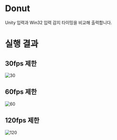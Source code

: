 # Donut

Unity 입력과 Win32 입력 감지 타이밍을 비교해 출력합니다.

# 실행 결과

## 30fps 제한

![30](https://github.com/chick0/Donut/assets/64462443/2f562b35-8369-4a38-be35-1b5f3d6eb161)

## 60fps 제한

![60](https://github.com/chick0/Donut/assets/64462443/6bb6f15d-2294-4f59-9317-cebefb712b47)

## 120fps 제한

![120](https://github.com/chick0/Donut/assets/64462443/d8c8cd0b-76e7-4ee2-8e01-898b3a355fb0)
